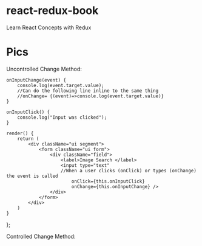 # react-redux-book
 Learn React Concepts with Redux
 
 
 
 
 
 
 # Pics

Uncontrolled Change Method:

    onInputChange(event) {
        console.log(event.target.value);
        //Can do the following line inline to the same thing
        //onChange= {(event)=>console.log(event.target.value)}
    }

    onInputClick() {
        console.log("Input was clicked");
    }

    render() {
        return (
            <div className="ui segment">
                <form className="ui form">
                    <div className="field">
                        <label>Image Search </label>
                        <input type="text"
                        //When a user clicks (onClick) or types (onChange) the event is called 
                            onClick={this.onInputClick}
                            onChange={this.onInputChange} />
                    </div>
                </form>
            </div>
        )
    }
};

Controlled Change Method:



  
